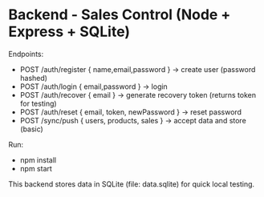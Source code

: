 # Backend - Sales Control (Node + Express + SQLite)

Endpoints:
- POST /auth/register { name,email,password } -> create user (password hashed)
- POST /auth/login { email,password } -> login
- POST /auth/recover { email } -> generate recovery token (returns token for testing)
- POST /auth/reset { email, token, newPassword } -> reset password
- POST /sync/push { users, products, sales } -> accept data and store (basic)

Run:
- npm install
- npm start

This backend stores data in SQLite (file: data.sqlite) for quick local testing.
